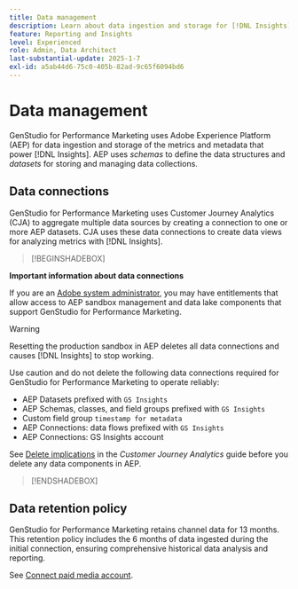 ```yaml
---
title: Data management
description: Learn about data ingestion and storage for [!DNL Insights] in GenStudio for Performance Marketing.
feature: Reporting and Insights
level: Experienced
role: Admin, Data Architect
last-substantial-update: 2025-1-7
exl-id: a5ab44d6-75c0-405b-82ad-9c65f6094bd6
---
```

# Data management

GenStudio for Performance Marketing uses Adobe Experience Platform (AEP) for data ingestion and storage of the metrics and metadata that power [!DNL Insights]. AEP uses _schemas_ to define the data structures and _datasets_ for storing and managing data collections.

## Data connections

GenStudio for Performance Marketing uses Customer Journey Analytics (CJA) to aggregate multiple data sources by creating a connection to one or more AEP datasets. CJA uses these data connections to create data views for analyzing metrics with [!DNL Insights].

>[!BEGINSHADEBOX]

**Important information about data connections**

If you are an [Adobe system administrator](/help/user-guide/user-roles.md#adobe-system-administrator-vs-genstudio-system-manager), you may have entitlements that allow access to AEP sandbox management and data lake components that support GenStudio for Performance Marketing.

>[!WARNING]
>
>Resetting the production sandbox in AEP deletes all data connections and causes [!DNL Insights] to stop working.

Use caution and do not delete the following data connections required for GenStudio for Performance Marketing to operate reliably:

- AEP Datasets prefixed with `GS Insights`
- AEP Schemas, classes, and field groups prefixed with `GS Insights`
- Custom field group `timestamp for metadata`
- AEP Connections: data flows prefixed with `GS Insights`
- AEP Connections: GS Insights account

See [Delete implications](https://experienceleague.adobe.com/en/docs/analytics-platform/using/technotes/deletion) in the _Customer Journey Analytics_ guide before you delete any data components in AEP.

>[!ENDSHADEBOX]

## Data retention policy

GenStudio for Performance Marketing retains channel data for 13 months. This retention policy includes the 6 months of data ingested during the initial connection, ensuring comprehensive historical data analysis and reporting.

See [Connect paid media account](/help/user-guide/connectors/connect-channel.md).
